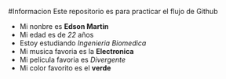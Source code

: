 #Informacion
Este repositorio es para practicar el flujo de Github

- Mi nonbre es **Edson Martin**
- Mi edad es de _22_ años
- Estoy estudiando *Ingenieria Biomedica*
- Mi musica favoria es la __Electronica__
- Mi pelicula favoria es *Divergente*
- Mi color favorito es el **verde**

